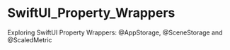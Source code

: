 # SwiftUI_Property_Wrappers
Exploring SwiftUI Property Wrappers: @AppStorage, @SceneStorage and @ScaledMetric
